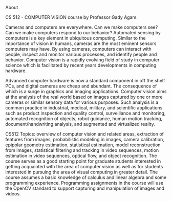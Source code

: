 About

CS 512 - COMPUTER VISION course by Professor Gady Agam.

Cameras and computers are everywhere. Can we make computers see? Can we make computers respond to our behavior? Automated sensing by computers is a key element in ubiquitous computing. Similar to the importance of vision in humans, cameras are the most eminent sensors computers may have. By using cameras, computers can interact with people, inspect and monitor various processes, and identify people and behavior. Computer vision is a rapidly evolving field of study in computer science which is facilitated by recent years developments in computing hardware.

Advanced computer hardware is now a standard component in off the shelf PCs, and digital cameras are cheap and abundant. The consequence of which is a surge in graphics and imaging applications. Computer vision aims at the analysis of the real world based on images captured by one or more cameras or similar sensory data for various purposes. Such analysis is a common practice in industrial, medical, military, and scientific applications such as product inspection and quality control, surveillance and monitoring, automated recognition of objects, robot guidance, human motion tracking, document/handwriting analysis, and augmented and virtualized reality. 

CS512 Topics: 
overview of computer vision and related areas, extraction of features from images, probabilistic modeling in images, camera calibration, epipolar geometry estimation, statistical estimation, model reconstruction from images, statistical filtering and tracking in video sequences, motion estimation in video sequences, optical flow, and object recognition. The course serves as a good starting point for graduate students interested in getting acquainted with the area of computer vision as well as for students interested in pursuing the area of visual computing in greater detail. The course assumes a basic knowledge of calculus and linear algebra and some programming experience. Programming assignments in the course will use the OpenCV standard to support capturing and manipulation of images and videos.
